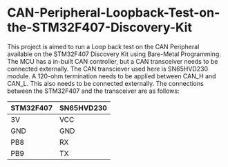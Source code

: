 # CAN-Peripheral-Loopback-Test-on-the-STM32F407-Discovery-Kit

This project is aimed to run a Loop back test on the CAN Peripheral available on the STM32F407 Discovery Kit using Bare-Metal Programming. The MCU has a in-built CAN controller,
but a CAN transceiver needs to be connected externally. The CAN transciever used here is SN65HVD230 module. A 120-ohm termination needs to be applied between CAN_H and CAN_L. This
also needs to be connected externally. The connections between the STM32F407 and the transceiver are as follows:

| STM32F407 | SN65HVD230 |
| ---- | ---- |
| 3V | VCC |
| GND | GND |
| PB8 | RX |
| PB9 | TX |
